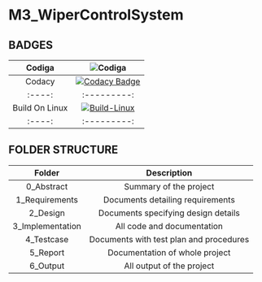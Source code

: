 # M3_WiperControlSystem

## BADGES
| Codiga | ![Codiga](https://api.codiga.io/project/33482/status/svg) |
| :----: | :---------: |
| Codacy | [![Codacy Badge](https://app.codacy.com/project/badge/Grade/33f47088cbde452e8f227748ae7e8fbd)](https://www.codacy.com/gh/sridharankv/M3_WiperControlSystem/dashboard?utm_source=github.com&amp;utm_medium=referral&amp;utm_content=sridharankv/M3_WiperControlSystem&amp;utm_campaign=Badge_Grade) |
| :----: | :---------: |
| Build On Linux | [![Build-Linux](https://github.com/sridharankv/M3_WiperControlSystem/actions/workflows/build%20on%20linux.yml/badge.svg)](https://github.com/sridharankv/M3_WiperControlSystem/actions/workflows/build%20on%20linux.yml) |
| :----: | :---------: |






## FOLDER STRUCTURE
| Folder | Description | 
| :----: | :---------: |
| 0_Abstract | Summary of the project |
| 1_Requirements| Documents detailing requirements|
| 2_Design | Documents specifying design details |
| 3_Implementation | All code and documentation |
| 4_Testcase | Documents with test plan and procedures |
| 5_Report | Documentation of whole project |
| 6_Output | All output of the project |
